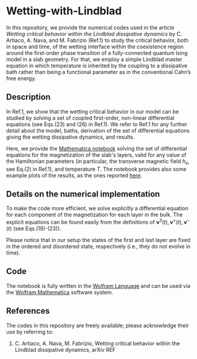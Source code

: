# Wetting-with-Lindblad

In this repository, we provide the numerical codes used in the article *Wetting critical behavior within the Lindblad dissipative dynamics* by C. Artiaco, A. Nava, and M. Fabrizio (Ref.1) to study the critical behavior, both in space and time, of the wetting interface within the coexistence region around the first-order phase transition of a fully-connected quantum Ising model in a slab geometry. For that, we employ a simple Lindblad master equation in which temperature is inherited by the coupling to a dissipative bath rather than being a functional parameter as in the conventional Cahn’s free energy. 

## Description

In Ref.1, we show that the wetting critical behavior in our model can be studied by solving a set of coupled first-order, non-linear differential equations (see Eqs.(23) and (26) in Ref.1). We refer to Ref.1 for any further detail about the model, baths, derivation of the set of differential equations giving the wetting dissipative dynamics, and results. 

Here, we provide the [Mathematica notebook](https://github.com/cartiaco/wetting-with-Lindblad/blob/main/multi-layer-system.nb) solving the set of differential equations for the magnetization of the slab's layers, valid for any value of the Hamiltonian parameters (in particular, the transverse magnetic field $h_x$, see Eq.(2) in Ref.1), and temperature $T$. The notebook provides also some example plots of the results, as the ones reported [here](https://github.com/cartiaco/Wetting-with-Lindblad/edit/main/Figures). 

## Details on the numerical implementation

To make the code more efficient, we solve explicitly a differential equation for each component of the magnetization for each layer in the bulk. The explicit equations can be found easily from the definitions of $\mathbf{v}^3(t), \mathbf{v}^+(t), \mathbf{v}^-(t)$ (see Eqs.(19)-(23)). 

Please notice that in our setup the states of the first and last layer are fixed in the ordered and disordered state, respectively (i.e., they do not evolve in time). 

## Code

The notebook is fully written in the [Wolfram Language](https://www.wolfram.com/language/) and can be used via the [Wolfram Mathematica](https://www.wolfram.com/mathematica/) software system.

## References

The codes in this repository are freely available; please acknowledge their use by referring to:

1. C. Artiaco, A. Nava, M. Fabrizio, Wetting critical behavior within the Lindblad dissipative dynamics, arXiv REF
